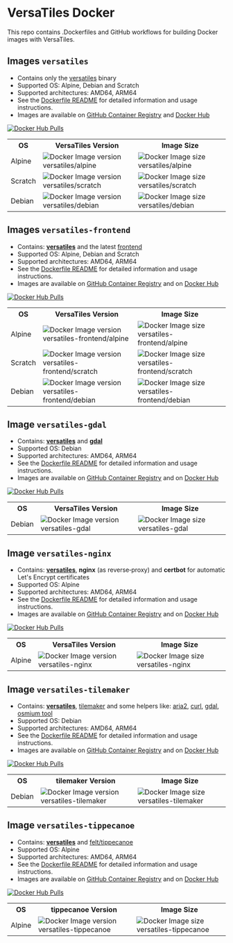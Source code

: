# VersaTiles Docker

This repo contains .Dockerfiles and GitHub workflows for building Docker images with VersaTiles.

## Images `versatiles`

- Contains only the [versatiles](https://github.com/versatiles-org/versatiles-rs) binary
- Supported OS: Alpine, Debian and Scratch
- Supported architectures: AMD64, ARM64
- See the [Dockerfile README](versatiles/README.md) for detailed information and usage instructions.
- Images are available on [GitHub Container Registry](https://github.com/versatiles-org/versatiles-docker/pkgs/container/versatiles) and [Docker Hub](https://hub.docker.com/r/versatiles/versatiles)


[![Docker Hub Pulls](https://img.shields.io/docker/pulls/versatiles/versatiles)](https://hub.docker.com/r/versatiles/versatiles)

<table>
<tr>
	<th>OS</th>
	<th>VersaTiles Version</th>
	<th>Image Size</th>
</tr>
<tr>
	<td>Alpine</td>
	<td><img src="https://img.shields.io/docker/v/versatiles/versatiles/alpine?label=" alt="Docker Image version versatiles/alpine"></td>
	<td><img src="https://img.shields.io/docker/image-size/versatiles/versatiles/alpine?label=" alt="Docker Image size versatiles/alpine"></td>
</tr>
<tr>
	<td>Scratch</td>
	<td><img src="https://img.shields.io/docker/v/versatiles/versatiles/scratch?label=" alt="Docker Image version versatiles/scratch"></td>
	<td><img src="https://img.shields.io/docker/image-size/versatiles/versatiles/scratch?label=" alt="Docker Image size versatiles/scratch"></td>
</tr>
<tr>
	<td>Debian</td>
	<td><img src="https://img.shields.io/docker/v/versatiles/versatiles/debian?label=" alt="Docker Image version versatiles/debian"></td>
	<td><img src="https://img.shields.io/docker/image-size/versatiles/versatiles/debian?label=" alt="Docker Image size versatiles/debian"></td>
</tr>
</table>

## Images `versatiles-frontend`

- Contains: [**versatiles**](https://github.com/versatiles-org/versatiles-rs) and the latest [frontend](https://github.com/versatiles-org/versatiles-frontend)
- Supported OS: Alpine, Debian and Scratch
- Supported architectures: AMD64, ARM64
- See the [Dockerfile README](versatiles-frontend/README.md) for detailed information and usage instructions.
- Images are available on [GitHub Container Registry](https://github.com/versatiles-org/versatiles-docker/pkgs/container/versatiles-frontend) and on [Docker Hub](https://hub.docker.com/r/versatiles/versatiles-frontend)


[![Docker Hub Pulls](https://img.shields.io/docker/pulls/versatiles/versatiles-frontend)](https://hub.docker.com/r/versatiles/versatiles-frontend)

<table>
<tr>
	<th>OS</th>
	<th>VersaTiles Version</th>
	<th>Image Size</th>
</tr>
<tr>
	<td>Alpine</td>
	<td><img src="https://img.shields.io/docker/v/versatiles/versatiles-frontend/alpine?label=" alt="Docker Image version versatiles-frontend/alpine"></td>
	<td><img src="https://img.shields.io/docker/image-size/versatiles/versatiles-frontend/alpine?label=" alt="Docker Image size versatiles-frontend/alpine"></td>
</tr>
<tr>
	<td>Scratch</td>
	<td><img src="https://img.shields.io/docker/v/versatiles/versatiles-frontend/scratch?label=" alt="Docker Image version versatiles-frontend/scratch"></td>
	<td><img src="https://img.shields.io/docker/image-size/versatiles/versatiles-frontend/scratch?label=" alt="Docker Image size versatiles-frontend/scratch"></td>
</tr>
<tr>
	<td>Debian</td>
	<td><img src="https://img.shields.io/docker/v/versatiles/versatiles-frontend/debian?label=" alt="Docker Image version versatiles-frontend/debian"></td>
	<td><img src="https://img.shields.io/docker/image-size/versatiles/versatiles-frontend/debian?label=" alt="Docker Image size versatiles-frontend/debian"></td>
</tr>
</table>

## Image `versatiles-gdal`

- Contains: [**versatiles**](https://github.com/versatiles-org/versatiles-rs) and [**gdal**](https://gdal.org)
- Supported OS: Debian  
- Supported architectures: AMD64, ARM64  
- See the [Dockerfile README](versatiles-gdal/README.md) for detailed information and usage instructions.  
- Images are available on [GitHub Container Registry](https://github.com/versatiles-org/versatiles-docker/pkgs/container/versatiles-gdal) and on [Docker Hub](https://hub.docker.com/r/versatiles/versatiles-gdal)

[![Docker Hub Pulls](https://img.shields.io/docker/pulls/versatiles/versatiles-gdal)](https://hub.docker.com/r/versatiles/versatiles-gdal)

<table>
<tr>
	<th>OS</th>
	<th>VersaTiles Version</th>
	<th>Image Size</th>
</tr>
<tr>
	<td>Debian</td>
	<td><img src="https://img.shields.io/docker/v/versatiles/versatiles-gdal/latest?label=" alt="Docker Image version versatiles-gdal"></td>
	<td><img src="https://img.shields.io/docker/image-size/versatiles/versatiles-gdal/latest?label=" alt="Docker Image size versatiles-gdal"></td>
</tr>
</table>

## Image `versatiles-nginx`

- Contains: [**versatiles**](https://github.com/versatiles-org/versatiles-rs), **nginx** (as reverse‑proxy) and **certbot** for automatic Let's Encrypt certificates  
- Supported OS: Alpine  
- Supported architectures: AMD64, ARM64  
- See the [Dockerfile README](versatiles-nginx/README.md) for detailed information and usage instructions.  
- Images are available on [GitHub Container Registry](https://github.com/versatiles-org/versatiles-docker/pkgs/container/versatiles-nginx) and on [Docker Hub](https://hub.docker.com/r/versatiles/versatiles-nginx)

[![Docker Hub Pulls](https://img.shields.io/docker/pulls/versatiles/versatiles-nginx)](https://hub.docker.com/r/versatiles/versatiles-nginx)

<table>
<tr>
	<th>OS</th>
	<th>VersaTiles Version</th>
	<th>Image Size</th>
</tr>
<tr>
	<td>Alpine</td>
	<td><img src="https://img.shields.io/docker/v/versatiles/versatiles-nginx/latest?label=" alt="Docker Image version versatiles-nginx"></td>
	<td><img src="https://img.shields.io/docker/image-size/versatiles/versatiles-nginx/latest?label=" alt="Docker Image size versatiles-nginx"></td>
</tr>
</table>

## Image `versatiles-tilemaker`

- Contains: [**versatiles**](https://github.com/versatiles-org/versatiles-rs), [tilemaker](https://github.com/systemed/tilemaker) and some helpers like: [aria2](https://aria2.github.io), [curl](https://curl.se/), [gdal](https://gdal.org), [osmium tool](https://osmcode.org/osmium-tool/)
- Supported OS: Debian
- Supported architectures: AMD64, ARM64
- See the [Dockerfile README](versatiles-tilemaker/README.md) for detailed information and usage instructions.
- Images are available on [GitHub Container Registry](https://github.com/versatiles-org/versatiles-docker/pkgs/container/versatiles-tilemaker) and on [Docker Hub](https://hub.docker.com/r/versatiles/versatiles-tilemaker)

[![Docker Hub Pulls](https://img.shields.io/docker/pulls/versatiles/versatiles-tilemaker)](https://hub.docker.com/r/versatiles/versatiles-tilemaker)

<table>
<tr>
	<th>OS</th>
	<th>tilemaker Version</th>
	<th>Image Size</th>
</tr>
<tr>
	<td>Debian</td>
	<td><img src="https://img.shields.io/docker/v/versatiles/versatiles-tilemaker/latest?label=" alt="Docker Image version versatiles-tilemaker"></td>
	<td><img src="https://img.shields.io/docker/image-size/versatiles/versatiles-tilemaker/latest?label=" alt="Docker Image size versatiles-tilemaker"></td>
</tr>
</table>

## Image `versatiles-tippecanoe`

- Contains: [**versatiles**](https://github.com/versatiles-org/versatiles-rs) and [felt/tippecanoe](https://github.com/felt/tippecanoe)
- Supported OS: Alpine
- Supported architectures: AMD64, ARM64
- See the [Dockerfile README](versatiles-tippecanoe/README.md) for detailed information and usage instructions.
- Images are available on [GitHub Container Registry](https://github.com/versatiles-org/versatiles-docker/pkgs/container/versatiles-tippecanoe) and on [Docker Hub](https://hub.docker.com/r/versatiles/versatiles-tippecanoe)

[![Docker Hub Pulls](https://img.shields.io/docker/pulls/versatiles/versatiles-tippecanoe)](https://hub.docker.com/r/versatiles/versatiles-tippecanoe)

<table>
<tr>
	<th>OS</th>
	<th>tippecanoe Version</th>
	<th>Image Size</th>
</tr>
<tr>
	<td>Alpine</td>
	<td><img src="https://img.shields.io/docker/v/versatiles/versatiles-tippecanoe/latest?label=" alt="Docker Image version versatiles-tippecanoe"></td>
	<td><img src="https://img.shields.io/docker/image-size/versatiles/versatiles-tippecanoe/latest?label=" alt="Docker Image size versatiles-tippecanoe"></td>
</tr>
</table>
